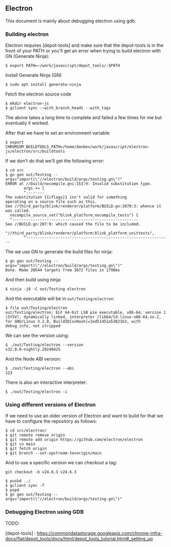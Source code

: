 ## Electron
This document is mainly about debugging electron using gdb.


### Building electron
Electron requires [depot-tools] and make sure that the depot-tools is in the
front of your PATH or you'll get an error when trying to build electron with
GN (Generate Ninja):
```console
$ export PATH=~/work/javascript/depot_tools/:$PATH
```

Install Generate Ninja (GN)
```console
$ sudo apt install generate-ninja
```

Fetch the electron source code
```console
$ mkdir electron-js
$ gclient sync --with_branch_heads --with_tags
```
The above takes a long time to complete and failed a few times for me but
eventually it worked.

After that we have to set an environment variable:
```console
$ export CHROMIUM_BUILDTOOLS_PATH=/home/danbev/work/javascript/electron-js/electron/src/buildtools
```
If we don't do that we'll get the following error:
```console
$ cd src
$ gn gen out/Testing --args="import(\"//electron/build/args/testing.gn\")"
ERROR at //build/nocompile.gni:153:9: Invalid substitution type.
        args += [
        ^--------
The substitution {{cflags}} isn't valid for something
operating on a source file such as this.
See //third_party/blink/renderer/platform/BUILD.gn:2070:3: whence it was called.
  nocompile_source_set("blink_platform_nocompile_tests") {
  ^-------------------------------------------------------
See //BUILD.gn:207:9: which caused the file to be included.
        "//third_party/blink/renderer/platform:blink_platform_unittests",
        ^---------------------------------------------------------------
```

The we use GN to generate the build files for ninja:
```console
$ gn gen out/Testing --args="import(\"//electron/build/args/testing.gn\")"
Done. Made 20544 targets from 3672 files in 1798ms
```
And then build using ninja:
```console
$ ninja -j8 -C out/Testing electron
```
And the executable will be in `out/Testing/electron`:
```console
$ file out/Testing/electron 
out/Testing/electron: ELF 64-bit LSB pie executable, x86-64, version 1 (SYSV), dynamically linked, interpreter /lib64/ld-linux-x86-64.so.2, for GNU/Linux 3.2.0, BuildID[xxHash]=1ed51451a53821b3, with debug_info, not stripped
```
We can see the version using:
```console
$ ./out/Testing/electron --version
v32.0.0-nightly.20240425
```
And the Node ABI version:
```console
$ ./out/Testing/electron --abi
123
```
There is also an interactive interpreter:
```console
$ ./out/Testing/electron -i
```

### Using different versions of Electron
If we need to use an older version of Electron and want to build for that we
have to configure the repository as follows:
```console
$ cd src/electron/
$ git remote remove origin
$ git remote add origin https://github.com/electron/electron
$ git co main
$ git fetch origin
$ git branch --set-upstream-to=origin/main
```
And to use a specific version we can checkout a tag:
```console
git checkout -b v24.6.3 v24.6.3
```
```console
$ pushd ../
$ gclient sync -f
$ popd
$ gn gen out/Testing --args="import(\"//electron/build/args/testing.gn\")"
```


### Debugging Electron using GDB
TODO:



[depot-tools] : https://commondatastorage.googleapis.com/chrome-infra-docs/flat/depot_tools/docs/html/depot_tools_tutorial.html#_setting_up
